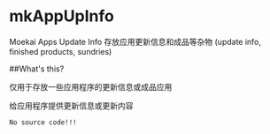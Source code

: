 # mkAppUpInfo
Moekai Apps Update Info 存放应用更新信息和成品等杂物 (update info, finished products, sundries)

##What's this?

仅用于存放一些应用程序的更新信息或成品应用

给应用程序提供更新信息或更新内容

`No source code!!!`
